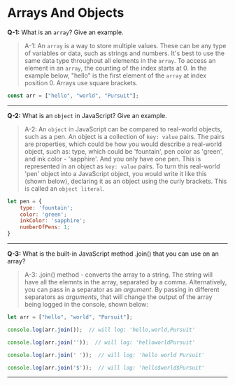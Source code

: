 # Arrays And Objects

**Q-1:** What is an `array`? Give an example.

> A-1: An `array` is a way to store multiple values. These can be any type of variables or data, such as strings and numbers. It's best to use the same data type throughout all elements in the `array`. To access an element in an `array`, the counting of the index starts at 0.
In the example below, "hello" is the first element of the `array` at index position 0. Arrays use square brackets.

```js
const arr = ["hello", "world", "Pursuit"];
```

---

**Q-2:** What is an `object` in JavaScript? Give an example.

> A-2: An `object` in JavaScript can be compared to real-world objects, such as a pen. An object is a collection of `key: value` pairs. The pairs are properties, which could be how you would describe a real-world object, such as: type, which could be 'fountain', pen color as 'green', and ink color - 'sapphire'. And you only have one pen. This is represented in an object as `key: value` pairs. To turn this real-world 'pen' object into a JavaScript object, you would write it like this (shown below), declaring it as an object using the curly brackets. This is called an `object literal`.

```js
let pen = {
    type: 'fountain';
    color: 'green';
    inkColor: 'sapphire';
    numberOfPens: 1;
}
```

---

**Q-3:** What is the built-in JavaScript method .join() that you can use on an array?

> A-3: .join() method - converts the array to a string. The string will have all the elemnts in the array, separated by a comma. Alternatively, you can pass in a separator as an _argument_. By passing in different separators as _arguments_, that will change the output of the array being logged in the console, shown below:

```js
let arr = ["hello", "world", "Pursuit"];

console.log(arr.join());  // will log: 'hello,world,Pursuit'

console.log(arr.join(''));  // will log: 'helloworldPursuit'

console.log(arr.join(' '));  // will log: 'hello world Pursuit'

console.log(arr.join('$'));  // will log: 'hello$world$Pursuit'
```
---
